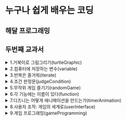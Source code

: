 # 누구나 쉽게 배우는 코딩

## 해달 프로그래밍
## 두번째 교과서


<details>
 <summary>1.거북이로 그림그리기(turtleGraphic)</summary>


 ---

 > squareSpiral1.py  
 > 사각형을 반복해 그려 미로형태를 만듭니다  

 > squareSpiral2.py    
 > 숫자 하나 바꿔 계단 니선을 만듭니다  

 > circleSpiral1.py  
 > 나선형 원을 그려봅니다  

 > squareSpiral3.py    
 > 빨간색 계단 나선을 만듭니다  

 > squareSpiral4.py  
 > 화려한 계단 나선을 만듭니다  

 > colorCircleSpiral.py  
 > 화려한 나선형 원을 그려봅니다  

 > colorSpiral.py  
 > 응용 끝판왕  

</details>

<details>
 <summary>2.컴퓨터에 저장하는 변수(variable)</summary>


 ---

 ### 변수

 > thankYou.py  
 > 이름과 나이를 입력하고 원하는 문자열 출력해보자

 ### 파이썬 쉘 사용법(+변수)

 ### 구문 오류란?

 ### 파이썬 숫자  
   >정수, 부동 소수점
   >참, 거짓
   >복소수

 ### 파이썬 연산자
   >+, -, *, /, %
   >**
   >()

 > pizza.py  
 > 피자 주문하며 간단한 수학 문제 풀어보자

 ### 문자열

 > sayMeName.py  
 > 사용자 이름을 화면 가득히 채우기

 > spiralMyName.py  
 > 이름으로 나션형 모양 그리기

 ### 배열? 리스트?

 > colorSpiralInput.py  
 > 원하는 만큼 반복하는 나선 만들자

</details>

<details>
 <summary>3.반복은 즐거워(iterate)</summary>


 ---

 > rosette.py  
 > 반복문이 없다면

 ### For 반복문

 #### Range 함수

 #### List 함수

 > rosette4.py  
 > for문으로 4개의 장미모양 도형 만들기

 > rosette6.py  
 > for문으로 6개의 장미모양 도형 만들기

 > rosetteGoneWild.py  
 > 사용자 입력을 활용해 장미 프로그램 개선하자    
 > rosetteGoneWild2.py
 > 색이 다른 2개의 장미

 ### While 반복문

 ### While과 For의 공통점

 > sayOutNames.py  
 > 원할때까지 이름 받고 100번씩 출력하기  

 > spiralFamily.py
 > 가족 이름으로 나선형 모양 만들기

 ### 겹쳐진 반복문(Nested loop)

 ### Turtle.Pen()의 함수들

 > viralSpiral.py
 > 바이러스 나선 만들기

</details>

<details>
 <summary>4.조건 판정문(judgeCondition)</summary>


 ---

 ### if 조건문

 > ifSpiral.py  
 > if문 사용해 나선형을 볼지 묻기

 ### 참거짓식 또는 조건식

 ### 비교 연산자

 ### 비교 연산자 표

 > oldEnough.py
 > 운전 가능한 나이를 묻고 if문으로 판단하자

 ### else문

 > oldEnoughOrElse.py
 > 운전가능한 나이를 묻고 if, else문으로 판단하자  

 > polygonOrRosette.py
 > 사용자 입력에 따라 다각형 또는 장미 모양을 달리하자

 ### 짝수 또는 홀수?

 > rosettesAndPolygons.py
 > 짝수와 홀수에 따라 다른 모양의 나선 그리기

 ### elif문

 > wolfman.py
 > 날짜에 따라 늑대인간으로 변신  

 ### 복합 조건: if, and, or, not

 ### 논리 연산자

 ### 논리 연산자에서 빠른 판단법

 > whatToWear.py  
 > 온도와 강수량에 따라 다른 조언을 만들자  

 ### 암호화 - 시저 암호

 ### 문자열

 ### 문자열 가지고 놀기(대문자, 소문자)

 ### ASCII

 ### 파이썬에서 ASCII 사용하기

 > encoderDecoder.py
 > 암호화 프로그램 - 시저 암호

</details>

<details>
 <summary>5.무작위 게임 즐기기(randomGame)</summary>


 ---

 ### 모듈(Module)의 기초

 ### random

 > guessingGame.py    
 > 1에서 10 사이 숫자 맞추기 게임  

 ### binary search

 > guessingGame100.py  
 > 1에서 100 사이의 숫자 맞추기 게임  

 ### 무작위 색 고르기

 ### 평면 좌표계

 ### 무작위 위치 설정

 ### 그림 그릴 종이 크기

 > randomSpirals.py  
 > 임의의 크기와 색, 위치를 가지는 나선형 만들기  

 > rockPaperScissors.py  
 > 가위바위보 게임  

 > selectCard.py  
 > 트럼프 패에서 카드 뽑기  

 ### 카드 비교하기

 ### 리스트에서 특정 요소 찾기

 ### 어떤 카드가 더 높은가?

 > compareCard.py
 > 카드 비교하기

 > highCard.py  
 > 트럼프 카드를 뽑아 숫자가 더 높은 사람이 이깁니다.  

 ### 오름차순 정렬

 > fiveDice.py
 > 5개의 주사위를 던지고 정렬해 몇개나 같은지 비교  

 ### 만화경

 > kaleidoscope.py  
 > 거울 효과를 이용한 만화경 프로그램

 ### 배운 것 + 추가 학습
</details>

<details>
 <summary>6.각 기능에는 이름이 있다(function)</summary>


 ---
 ### 함수를 사용하자 1(feat.수학,프로그래밍)
 ### 함수를 사용하자 2(feat.수학,프로그래밍)

 ### 프로그래밍에서의 함수

 #### 함수를 사용하는 이유

 #### 함수를 사용하는 이유 2

 #### 함수 정의 or 함수 선언

 #### 함수 정의 or 함수 선언 예시

 #### 함수 호출

 ### 함수 vs 모듈

 > randomSpiralsFunction.py      
 > 함수를 사용해 임의의 크기와 색, 위치를 가지는 나선형 만들기  

 ### 매개 변수 : 함수에 정보 전달하기

 ### 함수에서 매개변수는 어디에?

 ### 웃는 얼굴 그리기

 #### 얼굴 그리기 - 설계

 #### 얼굴 그리기 - 코드

 #### 눈 그리기 - 설계

 #### 눈 그리기 - 코드

 #### 입 그리기 - 설계

 #### 입 그리기 - 코드

 > randomSmileys.py  
 > 스마일리 천국

 ### 반환값 : 함수가 주는 정보
 ### 함수가 가진 값을 반환(Return)하기

 ### 함수에서 반환값은 어디에?

 > pingPongCalculator.py  
 > 몇 개의 탁구공이 있어야 내 키와 몸무게가 될까?

 ### 사용자 조작에 반응하기

 ### 이벤트 처리하기: 거북이로 그리기

 > turtleDraw.py  
 > 마우스 클릭으로 그림그리기

 > turtleMax.py  
 > 두꺼운 선을 마우스 클릭으로 그림그리기

 ### 키보드 조작에 반응햐기: 방향 키로 그리기

 > arrowDraw.py  
 > 키보드 방향 키로 그리기  

 > clickSpiral.py  
 > 클릭해 나선형 그리기  

 > clickAndSmile.py  
 > 클릭해 스마일리 그리기  

 ### 클릭해 만화경 효과 그리기

 > clickKaleidoscope.py  
 > 클릭해 만화경 효과 그리기  


 ### 자신만의 모듈 만들기

 ### 나선형 모듈 만들기
 >colorSpiral.py
 >


 ### 모듈 사용하기
 >multiSpiral.py
 >


 ### 모듈 응용하기
 >superSpiral.py


</details>
<details>
 <summary>7.디즈니는 어떻게 애니메이션을 만드는가(timerAnimation)</summary>


 ---

 ### 새로운 모듈 : 파이게임

 ### 파이게임을 이용해 GUI 만들기

 ### 파이게임 설치하기

 ### 파이게임 설치하기 - 윈도우 1
 ### 파이게임 설치하기 - 윈도우 2
 ### 파이게임 설치하기 - 윈도우 3

 ### 멍령어 실행 예시

 ### 파이게임 설치하기 - 맥

 ### 파이게임 설치된지 확인

 ### RGB란?

 ### 파이게임 좌표 체계

 >showDot.py  
 >파이게임으로 화면에 원 그리기


 ### 게임 요소

 #### 설정
 #### 게임용 반복 만들기
 #### 게임용 반복 만들기 2
 #### 프로그램 종료하기

 >showPic.py  
 >파이게임으로 화면에 그림 그리기

 #### 디즈니는 어떻게 애니메이션을 만드는가
 #### 디즈니는 어떻게 애니메이션을 만드는가2

 ### 타이밍 맞추기 : 공의 이동과 튕김

 ### 스마일리 움직이기
 ### 스마일리 움직이기 2
 ### 스마일리 움직이기 3

 ### 시계 클래스를 이용해 스마일리 움직이기
 ### 시계 클래스를 이용해 스마일리 움직이기 2

 >smileyMove.py  
 >스마일리 그림을 이용한 첫번째 애니메이션

 ### 벽에 부딪히면 튕기기

 #### 벽에 부딪히기
 #### 벽에 부딪히기 2
 #### 벽에 부딪히기 3
 #### 이동 방향 변경하기

 >smileyBounce1.py  
 >스마일리가 화면의 두 모서리 사이에서 튕기기

 ### 네 개의 벽에서 스마일리 튕기기
 #### 수평 및 수직 이동 속도
 #### 벽에 부딪히기

 >smileyBounce2.py  
 >네 개의 벽에서 스마일리 튕기기

 ### 더 알아보기

</details>
<details>
 <summary>8.사용자 조작: 게임의 세계로(userInterface)</summary>


 ---

 ### 사용자 조작 : 캐릭터와 상호작용

 ### 사용자 조작 기능 : 클릭과 드래그

 ### 클릭해서 원 그리기 - 설정
 ### 클릭해서 원 그리기 - 게임용 반복 처리 : 마우스 클릭 처리

 >clickDots.py    
 >클릭해서 원 그리기  

 ### 드래그해서 그리기
 ### 드래그해서 그리기 - 설정
 ### 드래그해서 그리기 - 게임용 반복 처리 : 마우스 클릭 이벤트 처리
 >dragDots.py   
 >드래그해서 그리기

 ### 파이게임을 사용해 게임이나 애니메이션 만드는 이유
 ### 고급 사용자 조작 : 스마일리 터트리기

 ### 스마일리 스프라이트
 ### 클래스와 객체에 대한 보충 설명
 ### 클래스 이용해 프로그램 만들기 - 설정
 ### 스마일리 스프라이트 클래스 설정하기
 ### 스프라이트 설정하기

 ### 스파라이트 업데이트하기

 >smileyExplosion2.py  
 >온 세상이 스마일리

 ### 충돌 감지 및 스프라이트 지우기

 >smileyPop.py  
 >충돌 감지 및 스프라이트 지우기

 ### 이번 장에서 배운 것
</details>

<details>
 <summary>9.게임 프로그래밍(gameProgramming)</summary>


 ---

 ### 게임 만들기 : 스마일리 퐁

 ### 게임 설계 요소

 ### 게임 구조 만들기 : 스마일리 퐁 버전 1.0

 ### 탁구대와 게임 요소 그리기

 ### 점수 기록하기

 ### 생명 차감하기

 ### 탁구채로 공 치기

 ### 점수 추가하기

 ### 점수 보여주기

 >smileyPong1.py  
 >스마일리 퐁 1.0

 ### 난이도와 게임 종료 추가하기 : 스마일리 퐁 버전 2.0

 ### 게임 오버

 ### 게임 재시작하기

 ### 빠르게 더 빠르게

 >smileyPong2.py  
 >스마일리 퐁 2.0  

 ### 기능 더 추가하기 : 스마일리 팝 2.0

 ### 파이게임 이용해 효과음 추가하기

 ### 게임 진행 상태 표시하기

 ### 만들어진 스마일리 수와 터진 스마일리 수

 ### 터진 스마일리의 비율

 >smileyPop2.py  
 >스마일리 팝 2.0


</details>
